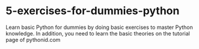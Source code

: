 # 5-exercises-for-dummies-python
Learn basic Python for dummies by doing basic exercises to master Python knowledge. In addition, you need to learn the basic theories on the tutorial page of pythonid.com
